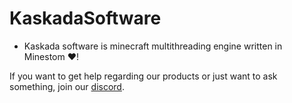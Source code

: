 # KaskadaSoftware
 
- Kaskada software is minecraft multithreading engine written in Minestom ❤️!


If you want to get help regarding our products or just want to ask something, join our [discord](https://discord.gg/MUCKhgFUCA).
